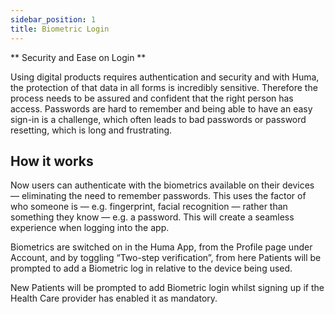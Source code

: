 ```yaml
---
sidebar_position: 1
title: Biometric Login
---
```


** Security and Ease on Login **

Using digital products requires authentication and security and with Huma, the protection of that data in all forms is incredibly sensitive. Therefore the process needs to be assured and confident that the right person has access. Passwords are hard to remember and being able to have an easy sign-in is a challenge, which often leads to bad passwords or password resetting, which is long and frustrating. 

## How it works

Now users can authenticate with the biometrics available on their devices — eliminating the need to remember passwords. This uses the factor of who someone is — e.g. fingerprint, facial recognition — rather than something they know — e.g. a password. This will create a seamless experience when logging into the app. 

Biometrics are switched on in the Huma App, from the Profile page under Account, and by toggling “Two-step verification”, from here Patients will be prompted to add a Biometric log in relative to the device being used.

New Patients will be prompted to add Biometric login whilst signing up if the Health Care provider has enabled it as mandatory.
